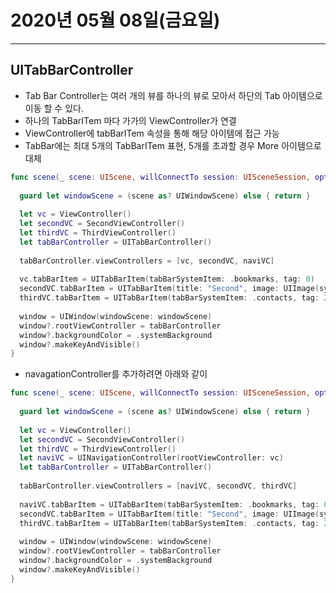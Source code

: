 # 2020년 05월 08일(금요일)

-----



## UITabBarController

* Tab Bar Controller는 여러 개의 뷰를 하나의 뷰로 모아서 하단의 Tab 아이템으로 이동 할 수 있다.
* 하나의 TabBarITem 마다 가가의 ViewController가 연결
* ViewController에 tabBarITem 속성을 통해 해당 아이템에 접근 가능
* TabBar에는 최대 5개의 TabBarITem 표현, 5개를 초과할 경우 More 아이템으로 대체

```swift
func scene(_ scene: UIScene, willConnectTo session: UISceneSession, options connectionOptions: UIScene.ConnectionOptions) {
  
  guard let windowScene = (scene as? UIWindowScene) else { return }
  
  let vc = ViewController()
  let secondVC = SecondViewController()
  let thirdVC = ThirdViewController()
  let tabBarController = UITabBarController()
  
  tabBarController.viewControllers = [vc, secondVC, naviVC]
  
  vc.tabBarItem = UITabBarItem(tabBarSystemItem: .bookmarks, tag: 0)
  secondVC.tabBarItem = UITabBarItem(title: "Second", image: UIImage(systemName: "person.circle"), tag: 1)
  thirdVC.tabBarItem = UITabBarItem(tabBarSystemItem: .contacts, tag: 2)
  
  window = UIWindow(windowScene: windowScene)
  window?.rootViewController = tabBarController
  window?.backgroundColor = .systemBackground
  window?.makeKeyAndVisible()
}
```

* navagationController를 추가하려면 아래와 같이

```swift
func scene(_ scene: UIScene, willConnectTo session: UISceneSession, options connectionOptions: UIScene.ConnectionOptions) {
  
  guard let windowScene = (scene as? UIWindowScene) else { return }
  
  let vc = ViewController()
  let secondVC = SecondViewController()
  let thirdVC = ThirdViewController()
  let naviVC = UINavigationController(rootViewController: vc)
  let tabBarController = UITabBarController()
  
  tabBarController.viewControllers = [naviVC, secondVC, thirdVC]
  
  naviVC.tabBarItem = UITabBarItem(tabBarSystemItem: .bookmarks, tag: 0)
  secondVC.tabBarItem = UITabBarItem(title: "Second", image: UIImage(systemName: "person.circle"), tag: 1)
  thirdVC.tabBarItem = UITabBarItem(tabBarSystemItem: .contacts, tag: 2)
  
  window = UIWindow(windowScene: windowScene)
  window?.rootViewController = tabBarController
  window?.backgroundColor = .systemBackground
  window?.makeKeyAndVisible()
}
```